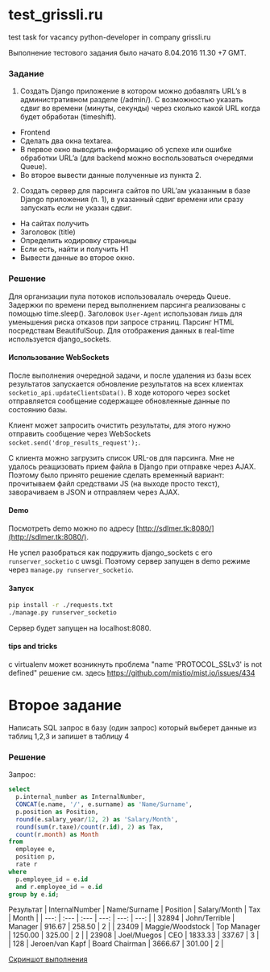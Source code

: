 # test_grissli.ru
test task for vacancy python-developer in company grissli.ru

Выполнение тестового задания было начато 8.04.2016 11.30 +7 GMT.

### Задание

1. Создать Django приложение в котором можно добавлять URL’s в административном разделе (/admin/). С возможностью указать сдвиг во времени (минуты, секунды) через сколько какой URL когда будет обработан (timeshift).
  - Frontend
  - Сделать два окна textarea.
  - В первое окно выводить информацию об успехе или ошибке обработки URL’a (для backend можно воспользоваться очередями Queue).
  - Во второе вывести данные полученные из пункта 2.
2. Создать сервер для парсинга сайтов по URL’ам указанным в базе Django приложения (п. 1), в указанный сдвиг времени или сразу запускать если не указан сдвиг.
  - На сайтах получить
  - Заголовок (title)
  - Определить кодировку страницы
  - Если есть, найти и получить H1
  - Вывести данные во второе окно.

### Решение

Для организации пула потоков использовалаль очередь Queue.
Задержки по времени перед выполнением парсинга реализованы с помощью time.sleep().
Заголовок `User-Agent` использован лишь для уменьшения риска отказов при запросе страниц.
Парсинг HTML посредствам BeautifulSoup.
Для отображения данных в real-time используется django_sockets.

#### Использование WebSockets

После выполнения очередной задачи, и после удаления из базы всех результатов запускается обновление результатов на всех клиентах `socketio_api.updateClientsData()`. В ходе которого через socket отправляется сообщение содержащее обновленные данные по состоянию базы.

Клиент может запросить очистить результаты, для этого нужно отправить сообщение через WebSockets `socket.send('drop_results_request');`.

С клиента можно загрузить список URL-ов для парсинга. Мне не удалось реащизовать прием файла в Django при отправке через AJAX. Поэтому было принято решение сделать временный вариант: прочитываем файл средствами JS (на выходе просто текст), заворачиваем в JSON и отправляем через AJAX.

#### Demo

Посмотреть demo можно по адресу [http://sdlmer.tk:8080/](http://sdlmer.tk:8080/).

Не успел разобраться как подружить django_sockets с его `runserver_socketio` с uwsgi. Поэтому сервер запущен в demo режиме через `manage.py runserver_socketio`.

#### Запуск

```bash
pip install -r ./requests.txt
./manage.py runserver_socketio
```

Сервер будет запущен на localhost:8080.

#### tips and tricks

c virtualenv может возникнуть проблема "name 'PROTOCOL_SSLv3' is not defined"
решение см. здесь https://github.com/mistio/mist.io/issues/434


# Второе задание

Написать SQL запрос в базу (один запрос) который выберет данные из таблиц 1,2,3 и запишет в таблицу 4

### Решение

Запрос:
```sql
select
  p.internal_number as InternalNumber,
  CONCAT(e.name, '/', e.surname) as 'Name/Surname',
  p.position as Position,
  round(e.salary_year/12, 2) as 'Salary/Month',
  round(sum(r.taxe)/count(r.id), 2) as Tax,
  count(r.month) as Month
from
  employee e,
  position p,
  rate r
where
  p.employee_id = e.id
  and r.employee_id = e.id
group by e.id;
```

Результат
| InternalNumber | Name/Surname | Position | Salary/Month | Tax | Month |
| ---: | :--- | :--- | ---: | ---: | ---: |
|          32894 | John/Terrible    | Manager        |       916.67 | 258.50 |     2 |
|          23409 | Maggie/Woodstock | Top Manager    |      1250.00 | 325.00 |     2 |
|          23908 | Joel/Muegos      | CEO            |      1833.33 | 337.67 |     3 |
|            128 | Jeroen/van Kapf  | Board Chairman |      3666.67 | 301.00 |     2 |

[Скриншот выполнения](http://i.imgur.com/WKBGk4N.png)